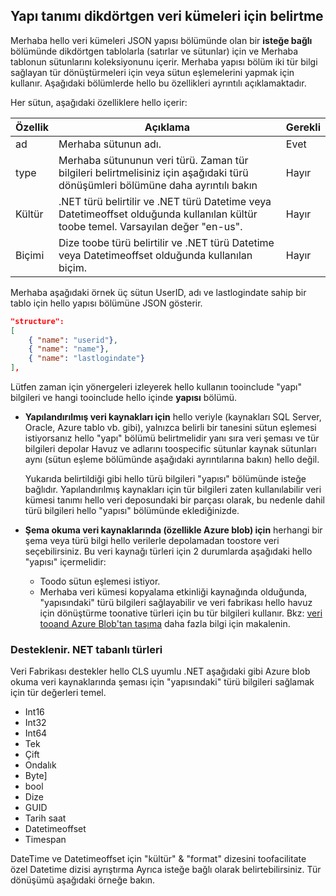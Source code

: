 ## <a name="specifying-structure-definition-for-rectangular-datasets"></a>Yapı tanımı dikdörtgen veri kümeleri için belirtme
Merhaba hello veri kümeleri JSON yapısı bölümünde olan bir **isteğe bağlı** bölümünde dikdörtgen tablolarla (satırlar ve sütunlar) için ve Merhaba tablonun sütunlarını koleksiyonunu içerir. Merhaba yapısı bölüm iki tür bilgi sağlayan tür dönüştürmeleri için veya sütun eşlemelerini yapmak için kullanır. Aşağıdaki bölümlerde hello bu özellikleri ayrıntılı açıklamaktadır. 

Her sütun, aşağıdaki özelliklere hello içerir:

| Özellik | Açıklama | Gerekli |
| --- | --- | --- |
| ad |Merhaba sütunun adı. |Evet |
| type |Merhaba sütununun veri türü. Zaman tür bilgileri belirtmelisiniz için aşağıdaki türü dönüşümleri bölümüne daha ayrıntılı bakın |Hayır |
| Kültür |.NET türü belirtilir ve .NET türü Datetime veya Datetimeoffset olduğunda kullanılan kültür toobe temel. Varsayılan değer "en-us". |Hayır |
| Biçimi |Dize toobe türü belirtilir ve .NET türü Datetime veya Datetimeoffset olduğunda kullanılan biçim. |Hayır |

Merhaba aşağıdaki örnek üç sütun UserID, adı ve lastlogindate sahip bir tablo için hello yapısı bölümüne JSON gösterir.

```json
"structure": 
[
    { "name": "userid"},
    { "name": "name"},
    { "name": "lastlogindate"}
],
```

Lütfen zaman için yönergeleri izleyerek hello kullanın tooinclude "yapı" bilgileri ve hangi tooinclude hello içinde **yapısı** bölümü.

* **Yapılandırılmış veri kaynakları için** hello veriyle (kaynakları SQL Server, Oracle, Azure tablo vb. gibi), yalnızca belirli bir tanesini sütun eşlemesi istiyorsanız hello "yapı" bölümü belirtmelidir yanı sıra veri şeması ve tür bilgileri depolar Havuz ve adlarını toospecific sütunlar kaynak sütunları aynı (sütun eşleme bölümünde aşağıdaki ayrıntılarına bakın) hello değil. 
  
    Yukarıda belirtildiği gibi hello türü bilgileri "yapısı" bölümünde isteğe bağlıdır. Yapılandırılmış kaynakları için tür bilgileri zaten kullanılabilir veri kümesi tanımı hello veri deposundaki bir parçası olarak, bu nedenle dahil türü bilgileri hello "yapısı" bölümünde eklediğinizde.
* **Şema okuma veri kaynaklarında (özellikle Azure blob) için** herhangi bir şema veya türü bilgi hello verilerle depolamadan toostore veri seçebilirsiniz. Bu veri kaynağı türleri için 2 durumlarda aşağıdaki hello "yapısı" içermelidir:
  * Toodo sütun eşlemesi istiyor.
  * Merhaba veri kümesi kopyalama etkinliği kaynağında olduğunda, "yapısındaki" türü bilgileri sağlayabilir ve veri fabrikası hello havuz için dönüştürme toonative türleri için bu tür bilgileri kullanır. Bkz: [veri tooand Azure Blob'tan taşıma](../articles/data-factory/data-factory-azure-blob-connector.md) daha fazla bilgi için makalenin.

### <a name="supported-net-based-types"></a>Desteklenir. NET tabanlı türleri
Veri Fabrikası destekler hello CLS uyumlu .NET aşağıdaki gibi Azure blob okuma veri kaynaklarında şeması için "yapısındaki" türü bilgileri sağlamak için tür değerleri temel.

* Int16
* Int32 
* Int64
* Tek
* Çift
* Ondalık
* Byte]
* bool
* Dize 
* GUID
* Tarih saat
* Datetimeoffset
* Timespan 

DateTime ve Datetimeoffset için "kültür" & "format" dizesini toofacilitate özel Datetime dizisi ayrıştırma Ayrıca isteğe bağlı olarak belirtebilirsiniz. Tür dönüşümü aşağıdaki örneğe bakın.

